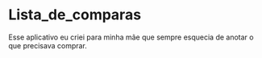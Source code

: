 # Lista_de_comparas
 Esse aplicativo eu criei para minha mãe que sempre esquecia de anotar o que precisava comprar.
